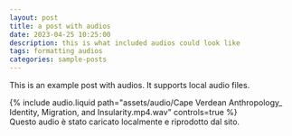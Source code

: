 ```yaml
---
layout: post
title: a post with audios
date: 2023-04-25 10:25:00
description: this is what included audios could look like
tags: formatting audios
categories: sample-posts
---
```


This is an example post with audios. It supports local audio files.

<div class="row mt-3">
  <div class="col-sm mt-3 mt-md-0">
    {% include audio.liquid path="assets/audio/Cape Verdean Anthropology_ Identity, Migration, and Insularity.mp4.wav" controls=true %}   
  </div>
</div>

<div class="caption">
  Questo audio è stato caricato localmente e riprodotto dal sito.
</div>
